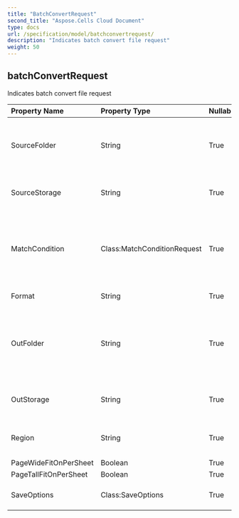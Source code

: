 ```yaml
---
title: "BatchConvertRequest"
second_title: "Aspose.Cells Cloud Document"
type: docs
url: /specification/model/batchconvertrequest/
description: "Indicates batch convert file request"
weight: 50
---
```


## **batchConvertRequest**

Indicates batch convert file request 

| Property Name | Property Type | Nullable |  ReadOnly | DefaultValue | Description | 
| :- | :- | :- |:- |  :- | :- |
| SourceFolder | String | True |  False |  | The directory stores files that need to format conversion. |  
| SourceStorage | String | True |  False |  | Aspose Cloud storage name. |  
| MatchCondition | Class:MatchConditionRequest | True |  False |  | Indicates the match condition that needs to be processed for the file name. |  
| Format | String | True |  False |  | Conversion format. |  
| OutFolder | String | True |  False |  | The directory that stores files whose format conversion was successful. |  
| OutStorage | String | True |  False |  | Aspose Cloud storage name. |  
| Region | String | True |  False |  | The regional settings for workbook. |  
| PageWideFitOnPerSheet | Boolean | True |  False |  |  |  
| PageTallFitOnPerSheet | Boolean | True |  False |  |  |  
| SaveOptions | Class:SaveOptions | True |  False |  | Indicates save options. |  


